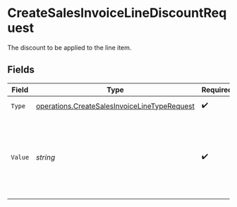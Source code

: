 # CreateSalesInvoiceLineDiscountRequest

The discount to be applied to the line item.


## Fields

| Field                                                                                                        | Type                                                                                                         | Required                                                                                                     | Description                                                                                                  | Example                                                                                                      |
| ------------------------------------------------------------------------------------------------------------ | ------------------------------------------------------------------------------------------------------------ | ------------------------------------------------------------------------------------------------------------ | ------------------------------------------------------------------------------------------------------------ | ------------------------------------------------------------------------------------------------------------ |
| `Type`                                                                                                       | [operations.CreateSalesInvoiceLineTypeRequest](../../models/operations/createsalesinvoicelinetyperequest.md) | :heavy_check_mark:                                                                                           | The type of discount.                                                                                        | amount                                                                                                       |
| `Value`                                                                                                      | *string*                                                                                                     | :heavy_check_mark:                                                                                           | A string containing an exact monetary amount in the given currency, or the percentage.                       | 10.00                                                                                                        |